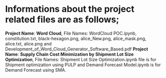 # Informations about the project related files are as follows; 
**Project Name**: **Word Cloud**, File Names: WordCloud POC.ipynb, constitution.txt, black-hexagon.png, alice_New.png, alice_mask.png, alice.txt, alice.png and Development_of_Word_Cloud_Generator_Software_Based.pdf
**Project Name**: **Supply Chain Cost Minimization by Shipment Lot Size Optimization**, File Names: Shipment Lot Size Optimization.ipynb file is for Shipment optimization using PULP and Demand Forecast Model.ipynb is for Demand Forecast using SMA.
